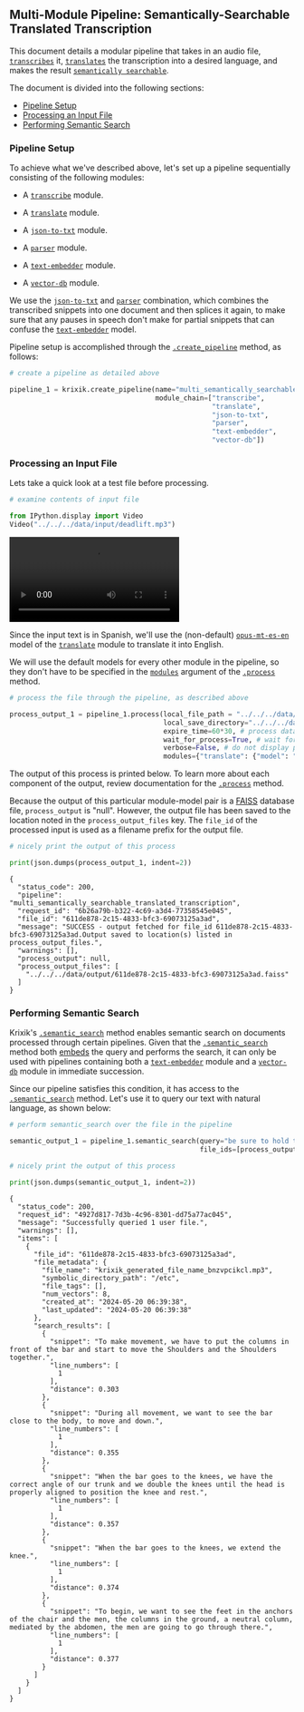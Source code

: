 ## Multi-Module Pipeline: Semantically-Searchable Translated Transcription

This document details a modular pipeline that takes in an audio file, [`transcribes`](../../modules/ai_model_modules/transcribe_module.md) it, [`translates`](../../modules/ai_model_modules/translate_module.md) the transcription into a desired language, and makes the result [`semantically searchable`](../../system/search_methods/semantic_search_method.md).

The document is divided into the following sections:

- [Pipeline Setup](#pipeline-setup)
- [Processing an Input File](#processing-an-input-file)
- [Performing Semantic Search](#performing-semantic-search)

### Pipeline Setup

To achieve what we've described above, let's set up a pipeline sequentially consisting of the following modules:

- A [`transcribe`](../../modules/ai_model_modules/transcribe_module.md) module.

- A [`translate`](../../modules/ai_model_modules/translate_module.md) module.

- A [`json-to-txt`](../../modules/support_function_modules/json-to-txt_module.md) module.

- A [`parser`](../../modules/ai_model_modules/parser_module.md) module.

- A [`text-embedder`](../../modules/ai_model_modules/text-embedder_module.md) module.

- A [`vector-db`](../../modules/database_modules/vector-db_module.md) module.

We use the [`json-to-txt`](../../modules/support_function_modules/json-to-txt_module.md) and [`parser`](../../modules/ai_model_modules/parser_module.md) combination, which combines the transcribed snippets into one document and then splices it again, to make sure that any pauses in speech don't make for partial snippets that can confuse the [`text-embedder`](../../modules/ai_model_modules/text-embedder_module.md) model.

Pipeline setup is accomplished through the [`.create_pipeline`](../../system/pipeline_creation/create_pipeline.md) method, as follows:


```python
# create a pipeline as detailed above

pipeline_1 = krixik.create_pipeline(name="multi_semantically_searchable_translated_transcription",
                                    module_chain=["transcribe",
                                                  "translate",
                                                  "json-to-txt",
                                                  "parser",
                                                  "text-embedder",
                                                  "vector-db"])
```

### Processing an Input File

Lets take a quick look at a test file before processing.


```python
# examine contents of input file

from IPython.display import Video
Video("../../../data/input/deadlift.mp3")
```




<video src="../../../data/input/deadlift.mp4" controls  >
      Your browser does not support the <code>video</code> element.
    </video>



Since the input text is in Spanish, we'll use the (non-default) [`opus-mt-es-en`](https://huggingface.co/Helsinki-NLP/opus-mt-es-en) model of the [`translate`](../../modules/ai_model_modules/translate_module.md) module to translate it into English.

We will use the default models for every other module in the pipeline, so they don't have to be specified in the [`modules`](../../system/parameters_processing_files_through_pipelines/process_method.md#selecting-models-via-the-modules-argument) argument of the [`.process`](../../system/parameters_processing_files_through_pipelines/process_method.md) method.


```python
# process the file through the pipeline, as described above

process_output_1 = pipeline_1.process(local_file_path = "../../../data/input/deadlift.mp3", # the initial local filepath where the input file is stored
                                      local_save_directory="../../../data/output", # the local directory that the output file will be saved to
                                      expire_time=60*30, # process data will be deleted from the Krixik system in 30 minutes
                                      wait_for_process=True, # wait for process to complete before returning IDE control to user
                                      verbose=False, # do not display process update printouts upon running code
                                      modules={"translate": {"model": "opus-mt-es-en"}}) # specify a non-default model for use in the translate module
```

The output of this process is printed below. To learn more about each component of the output, review documentation for the [`.process`](../../system/parameters_processing_files_through_pipelines/process_method.md) method.

Because the output of this particular module-model pair is a [FAISS](https://github.com/facebookresearch/faiss) database file, `process_output` is "null". However, the output file has been saved to the location noted in the `process_output_files` key.  The `file_id` of the processed input is used as a filename prefix for the output file.


```python
# nicely print the output of this process

print(json.dumps(process_output_1, indent=2))
```

    {
      "status_code": 200,
      "pipeline": "multi_semantically_searchable_translated_transcription",
      "request_id": "6b26a79b-b322-4c69-a3d4-77358545e045",
      "file_id": "611de878-2c15-4833-bfc3-69073125a3ad",
      "message": "SUCCESS - output fetched for file_id 611de878-2c15-4833-bfc3-69073125a3ad.Output saved to location(s) listed in process_output_files.",
      "warnings": [],
      "process_output": null,
      "process_output_files": [
        "../../../data/output/611de878-2c15-4833-bfc3-69073125a3ad.faiss"
      ]
    }


### Performing Semantic Search

Krixik's [`.semantic_search`](../../system/search_methods/semantic_search_method.md) method enables semantic search on documents processed through certain pipelines. Given that the [`.semantic_search`](../../system/search_methods/semantic_search_method.md) method both [embeds](../../modules/ai_model_modules/text-embedder_module.md) the query and performs the search, it can only be used with pipelines containing both a [`text-embedder`](../../modules/ai_model_modules/text-embedder_module.md) module and a [`vector-db`](../../modules/database_modules/vector-db_module.md) module in immediate succession.

Since our pipeline satisfies this condition, it has access to the [`.semantic_search`](../../system/search_methods/semantic_search_method.md) method. Let's use it to query our text with natural language, as shown below:


```python
# perform semantic_search over the file in the pipeline

semantic_output_1 = pipeline_1.semantic_search(query="be sure to hold the weights very firmly", 
                                               file_ids=[process_output_1["file_id"]])

# nicely print the output of this process

print(json.dumps(semantic_output_1, indent=2))
```

    {
      "status_code": 200,
      "request_id": "4927d817-7d3b-4c96-8301-dd75a77ac045",
      "message": "Successfully queried 1 user file.",
      "warnings": [],
      "items": [
        {
          "file_id": "611de878-2c15-4833-bfc3-69073125a3ad",
          "file_metadata": {
            "file_name": "krixik_generated_file_name_bnzvpcikcl.mp3",
            "symbolic_directory_path": "/etc",
            "file_tags": [],
            "num_vectors": 8,
            "created_at": "2024-05-20 06:39:38",
            "last_updated": "2024-05-20 06:39:38"
          },
          "search_results": [
            {
              "snippet": "To make movement, we have to put the columns in front of the bar and start to move the Shoulders and the Shoulders together.",
              "line_numbers": [
                1
              ],
              "distance": 0.303
            },
            {
              "snippet": "During all movement, we want to see the bar close to the body, to move and down.",
              "line_numbers": [
                1
              ],
              "distance": 0.355
            },
            {
              "snippet": "When the bar goes to the knees, we have the correct angle of our trunk and we double the knees until the head is properly aligned to position the knee and rest.",
              "line_numbers": [
                1
              ],
              "distance": 0.357
            },
            {
              "snippet": "When the bar goes to the knees, we extend the knee.",
              "line_numbers": [
                1
              ],
              "distance": 0.374
            },
            {
              "snippet": "To begin, we want to see the feet in the anchors of the chair and the men, the columns in the ground, a neutral column, mediated by the abdomen, the men are going to go through there.",
              "line_numbers": [
                1
              ],
              "distance": 0.377
            }
          ]
        }
      ]
    }

